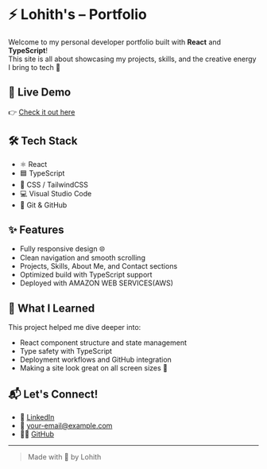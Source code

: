 # ⚡ Lohith's – Portfolio

Welcome to my personal developer portfolio built with **React** and **TypeScript**!  
This site is all about showcasing my projects, skills, and the creative energy I bring to tech 🚀

## 🔗 Live Demo
👉 [Check it out here](https://d6afcq3t97boa.cloudfront.net/)

## 🛠️ Tech Stack
- ⚛️ React
- 🟦 TypeScript
- 🎨 CSS / TailwindCSS 
- 💻 Visual Studio Code
- 🔧 Git & GitHub

## 
## ✨ Features
- Fully responsive design 🌐
- Clean navigation and smooth scrolling
- Projects, Skills, About Me, and Contact sections
- Optimized build with TypeScript support
- Deployed with AMAZON WEB SERVICES(AWS) 

## 🧠 What I Learned
This project helped me dive deeper into:
- React component structure and state management
- Type safety with TypeScript
- Deployment workflows and GitHub integration
- Making a site look great on all screen sizes 💅

## 📬 Let's Connect!
- 🔗 [LinkedIn](https://linkedin.com/in/lohithvellure)
- 💌 your-email@example.com
- 🧑‍💻 [GitHub](https://github.com/Lohith2005)

---

> Made with 💙 by Lohith
